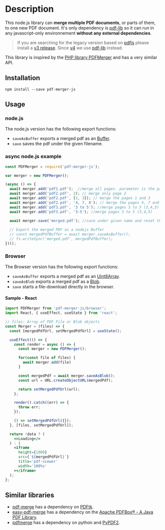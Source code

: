 # Description

This node.js library can **merge multiple PDF documents**, or parts of them, to one new PDF document. It's only dependency is [pdf-lib](https://pdf-lib.js.org/) so it can run in any javascript-only environnement **without any external dependencies**.

> If you are searching for the legacy version based on 
[pdfjs](https://www.npmjs.com/package/pdfjs) please install a [v3 release](https://github.com/nbesli/pdf-merger-js/releases?q=v3&expanded=true). Since [v4](https://github.com/nbesli/pdf-merger-js/releases?q=v4&expanded=true) we use [pdf-lib](https://pdf-lib.js.org/) instead.

This library is inspired by the [PHP library PDFMerger](https://github.com/myokyawhtun/PDFMerger) and has a very similar API.

## Installation

`npm install --save pdf-merger-js`

## Usage

### node.js

The node.js version has the following export functions:

* `saveAsBuffer` exports a merged pdf as an [Buffer](https://nodejs.org/api/buffer.html).
* `save` saves the pdf under the given filename.

### async node.js example

```js
const PDFMerger = require('pdf-merger-js');

var merger = new PDFMerger();

(async () => {
  await merger.add('pdf1.pdf');  //merge all pages. parameter is the path to file and filename.
  await merger.add('pdf2.pdf', 2); // merge only page 2
  await merger.add('pdf2.pdf', [1, 3]); // merge the pages 1 and 3
  await merger.add('pdf2.pdf', '4, 7, 8'); // merge the pages 4, 7 and 8
  await merger.add('pdf3.pdf', '3 to 5'); //merge pages 3 to 5 (3,4,5)
  await merger.add('pdf3.pdf', '3-5'); //merge pages 3 to 5 (3,4,5)

  await merger.save('merged.pdf'); //save under given name and reset the internal document
  
  // Export the merged PDF as a nodejs Buffer
  // const mergedPdfBuffer = await merger.saveAsBuffer();
  // fs.writeSync('merged.pdf', mergedPdfBuffer);
})();
```

### Browser

The Browser version has the following export functions:

* `saveAsBuffer` exports a merged pdf as an [Uint8Array](https://developer.mozilla.org/en-US/docs/Web/JavaScript/Reference/Global_Objects/Uint8Array).
* `saveAsBlob` exports a merged pdf as a [Blob](https://developer.mozilla.org/en-US/docs/Web/API/Blob).
* `save` starts a file-download directly in the browser.

#### Sample - React

```jsx
import PDFMerger from 'pdf-merger-js/browser';
import React, { useEffect, useState } from 'react';

// files: Array of PDF File or Blob objects
const Merger = (files) => {
  const [mergedPdfUrl, setMergedPdfUrl] = useState();

  useEffect(() => {
    const render = async () => {
      const merger = new PDFMerger();

      for(const file of files) {
        await merger.add(file)
      }

      const mergedPdf = await merger.saveAsBlob();
      const url = URL.createObjectURL(mergedPdf);

      return setMergedPdfUrl(url);
    };

    render().catch((err) => {
      throw err;
    });

    () => setMergedPdfUrl({});
  }, [files, setMergedPdfUrl]);

  return !data ? (
    <>Loading</>
  ) : (
    <iframe
      height={1000}
      src={`${mergedPdfUrl}`}
      title='pdf-viewer'
      width='100%s'
    ></iframe>
  );
};
```

## Similar libraries

* [pdf-merge](https://www.npmjs.com/package/pdf-merge) has a dependency on [PDFtk](https://www.pdflabs.com/tools/pdftk-the-pdf-toolkit/).
* [easy-pdf-merge](https://www.npmjs.com/package/easy-pdf-merge) has a dependency on the [Apache PDFBox® - A Java PDF Library](https://pdfbox.apache.org/).
* [pdfmerge](https://www.npmjs.com/package/pdfmerge) has a dependency on python and [PyPDF2](https://pythonhosted.org/PyPDF2/).

